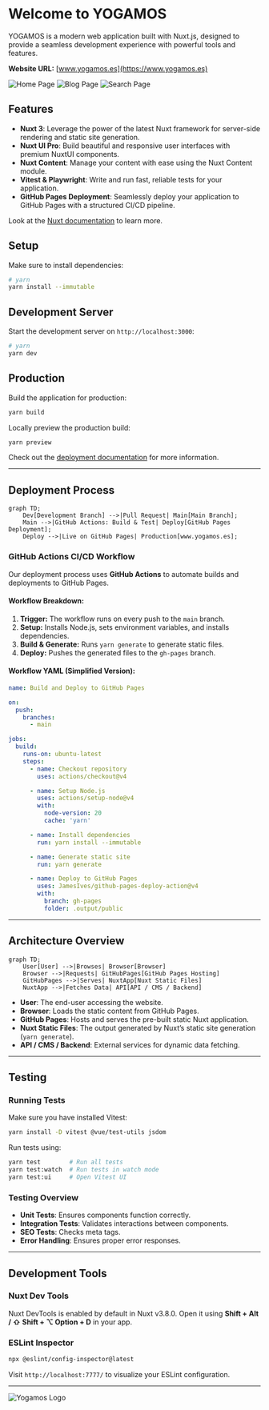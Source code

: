 
# Welcome to YOGAMOS 

YOGAMOS is a modern web application built with Nuxt.js, designed to provide a seamless development experience with powerful tools and features.

**Website URL:** [www.yogamos.es](https://www.yogamos.es)



<img src="https://www.yogamos.es/screenshots/home.png"  alt="Home Page">
<img src="https://www.yogamos.es/screenshots/blog.png"  alt="Blog Page">
<img src="https://www.yogamos.es/screenshots/search.png"  alt="Search Page">





## Features

- **Nuxt 3**: Leverage the power of the latest Nuxt framework for server-side rendering and static site generation.
- **Nuxt UI Pro**: Build beautiful and responsive user interfaces with premium NuxtUI components.
- **Nuxt Content**: Manage your content with ease using the Nuxt Content module.
- **Vitest & Playwright**: Write and run fast, reliable tests for your application.
- **GitHub Pages Deployment**: Seamlessly deploy your application to GitHub Pages with a structured CI/CD pipeline.

Look at the [Nuxt documentation](https://nuxt.com/docs/getting-started/introduction) to learn more.

## Setup

Make sure to install dependencies:

```bash
# yarn
yarn install --immutable
```

## Development Server

Start the development server on `http://localhost:3000`:

```bash
# yarn
yarn dev
```

## Production

Build the application for production:

```bash
yarn build
```

Locally preview the production build:

```bash
yarn preview
```

Check out the [deployment documentation](https://nuxt.com/docs/getting-started/deployment) for more information.

---

## Deployment Process

```mermaid
graph TD;
    Dev[Development Branch] -->|Pull Request| Main[Main Branch];
    Main -->|GitHub Actions: Build & Test| Deploy[GitHub Pages Deployment];
    Deploy -->|Live on GitHub Pages| Production[www.yogamos.es];
```

### GitHub Actions CI/CD Workflow

Our deployment process uses **GitHub Actions** to automate builds and deployments to GitHub Pages.

#### Workflow Breakdown:

1. **Trigger:** The workflow runs on every push to the `main` branch.
2. **Setup:** Installs Node.js, sets environment variables, and installs dependencies.
3. **Build & Generate:** Runs `yarn generate` to generate static files.
4. **Deploy:** Pushes the generated files to the `gh-pages` branch.

#### Workflow YAML (Simplified Version):

```yaml
name: Build and Deploy to GitHub Pages

on:
  push:
    branches:
      - main

jobs:
  build:
    runs-on: ubuntu-latest
    steps:
      - name: Checkout repository
        uses: actions/checkout@v4

      - name: Setup Node.js
        uses: actions/setup-node@v4
        with:
          node-version: 20
          cache: 'yarn'

      - name: Install dependencies
        run: yarn install --immutable

      - name: Generate static site
        run: yarn generate

      - name: Deploy to GitHub Pages
        uses: JamesIves/github-pages-deploy-action@v4
        with:
          branch: gh-pages
          folder: .output/public
```

---

## Architecture Overview

```mermaid
graph TD;
    User[User] -->|Browses| Browser[Browser]
    Browser -->|Requests| GitHubPages[GitHub Pages Hosting]
    GitHubPages -->|Serves| NuxtApp[Nuxt Static Files]
    NuxtApp -->|Fetches Data| API[API / CMS / Backend]
```

- **User**: The end-user accessing the website.
- **Browser**: Loads the static content from GitHub Pages.
- **GitHub Pages**: Hosts and serves the pre-built static Nuxt application.
- **Nuxt Static Files**: The output generated by Nuxt’s static site generation (`yarn generate`).
- **API / CMS / Backend**: External services for dynamic data fetching.

---

## Testing

### Running Tests

Make sure you have installed Vitest:

```bash
yarn install -D vitest @vue/test-utils jsdom
```

Run tests using:

```bash
yarn test        # Run all tests
yarn test:watch  # Run tests in watch mode
yarn test:ui     # Open Vitest UI
```

### Testing Overview

- **Unit Tests**: Ensures components function correctly.
- **Integration Tests**: Validates interactions between components.
- **SEO Tests**: Checks meta tags.
- **Error Handling**: Ensures proper error responses.

---

## Development Tools

### Nuxt Dev Tools

Nuxt DevTools is enabled by default in Nuxt v3.8.0. Open it using **Shift + Alt / ⇧ Shift + ⌥ Option + D** in your app.

### ESLint Inspector

```bash
npx @eslint/config-inspector@latest
```

Visit `http://localhost:7777/` to visualize your ESLint configuration.

---


<img src="https://www.yogamos.es/yogamos_logo.svg" alt="Yogamos Logo"> 

